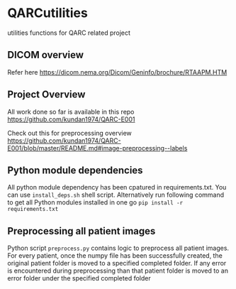 # QARCutilities
utilities functions for QARC related project

## DICOM overview
Refer here https://dicom.nema.org/Dicom/Geninfo/brochure/RTAAPM.HTM

## Project Overview
All work done so far is available in this repo https://github.com/kundan1974/QARC-E001

Check out this for preprocessing overview
https://github.com/kundan1974/QARC-E001/blob/master/README.md#image-preprocessing--labels

## Python module dependencies
All python module dependency has been cpatured in requirements.txt. You can use `install_deps.sh` shell script. Alternatively run following command to get all Python modules installed in one go
`pip install -r requirements.txt`

## Preprocessing all patient images
Python script `preprocess.py` contains logic to preprocess all patient images. For every patient, once the numpy file has been successfully created, the original patient folder is moved to a specified completed folder. If any error is encountered during preprocessing than that patient folder is moved to an error folder under the specified completed folder



